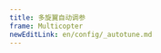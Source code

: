 ```yaml
---
title: 多旋翼自动调参
frame: Multicopter
newEditLink: en/config/_autotune.md
---
```


<!--@include: _autotune.md-->